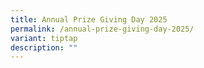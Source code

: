 ```yaml
---
title: Annual Prize Giving Day 2025
permalink: /annual-prize-giving-day-2025/
variant: tiptap
description: ""
---
```

